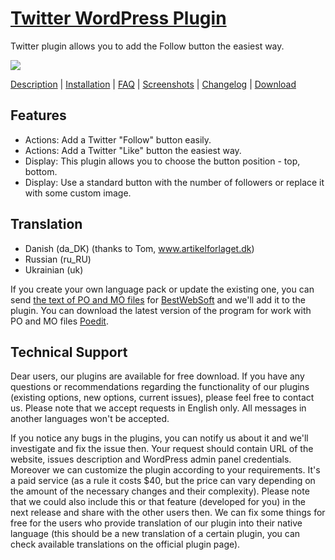 <a href="http://bestwebsoft.com/plugin/twitter-plugin/" target=_blank>Twitter WordPress Plugin</a>
========================

Twitter plugin allows you to add the Follow button the easiest way. 

<img src="http://bestwebsoft.com/wp-content/uploads/2011/07/twitter-plugin.jpg" />

<a href="http://bestwebsoft.com/plugin/twitter-plugin/#description" target=_blank>Description</a> | 
<a href="http://bestwebsoft.com/plugin/twitter-plugin/#installation" target=_blank>Installation</a> | 
<a href="http://bestwebsoft.com/plugin/twitter-plugin/#faq" target=_blank>FAQ</a> | 
<a href="http://bestwebsoft.com/plugin/twitter-plugin/#screenshots" target=_blank>Screenshots</a> | 
<a href="http://bestwebsoft.com/plugin/twitter-plugin/#changelog" target=_blank>Changelog</a> | 
<a href="http://bestwebsoft.com/plugin/twitter-plugin/#download" target=_blank>Download</a>

Features
-----------------------------
* Actions: Add a Twitter "Follow" button easily.
* Actions: Add a Twitter "Like" button the easiest way.
* Display: This plugin allows you to choose the button position - top, bottom.
* Display: Use a standard button with the number of followers or replace it with some custom image.


Translation
-----------------------------
* Danish (da_DK) (thanks to Tom, www.artikelforlaget.dk)
* Russian (ru_RU)
* Ukrainian (uk)

If you create your own language pack or update the existing one, you can send <a href="http://codex.wordpress.org/Translating_WordPress" target="_blank">the text of PO and MO files</a> for <a href="http://support.bestwebsoft.com" target="_blank">BestWebSoft</a> and we'll add it to the plugin. You can download the latest version of the program for work with PO and MO files  <a href="http://www.poedit.net/download.php" target="_blank">Poedit</a>.


Technical Support
-----------------------------
Dear users, our plugins are available for free download. If you have any questions or recommendations regarding the functionality of our plugins (existing options, new options, current issues), please feel free to contact us. Please note that we accept requests in English only. All messages in another languages won't be accepted.

If you notice any bugs in the plugins, you can notify us about it and we'll investigate and fix the issue then. Your request should contain URL of the website, issues description and WordPress admin panel credentials.
Moreover we can customize the plugin according to your requirements. It's a paid service (as a rule it costs $40, but the price can vary depending on the amount of the necessary changes and their complexity). Please note that we could also include this or that feature (developed for you) in the next release and share with the other users then. 
We can fix some things for free for the users who provide translation of our plugin into their native language (this should be a new translation of a certain plugin, you can check available translations on the official plugin page).
